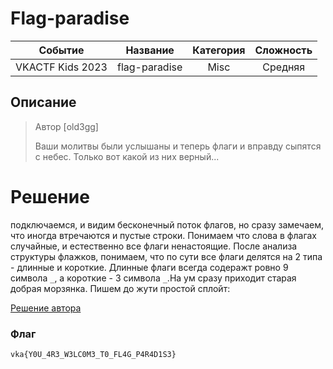 # Flag-paradise

| Cобытие       | Название       | Категория | Сложность |
|:-------------:|:-------------: |:---------:|:---------:|
| VKACTF Kids 2023 | flag-paradise | Misc | Средняя |

## Описание

>Автор [old3gg]
>
>Ваши молитвы были услышаны и теперь флаги и вправду сыпятся с небес. Только вот какой из них верный...

# Решение

подключаемся, и видим бесконечный поток флагов, но сразу замечаем, что иногда втречаются и пустые строки. Понимаем что слова в флагах случайные, и естественно все флаги ненастоящие. После анализа структуры флажков, понимаем, что по сути все флаги делятся на 2 типа - длинные и короткие. Длинные флаги всегда содеражт ровно 9 символа `_`, а короткие - 3 символа `_`.На ум сразу приходит старая добрая морзянка. Пишем до жути простой сплойт: 

[Решение автора](../exploit/solve.py)

### Флаг
```
vka{Y0U_4R3_W3LC0M3_T0_FL4G_P4R4D1S3}

```

